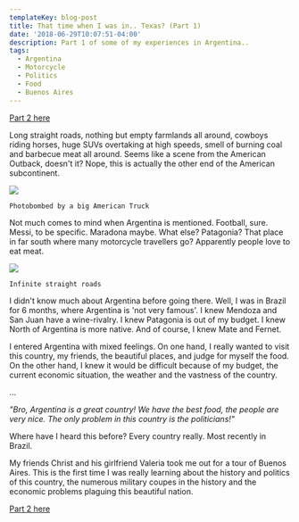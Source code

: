 ```yaml
---
templateKey: blog-post
title: That time when I was in.. Texas? (Part 1)
date: '2018-06-29T10:07:51-04:00'
description: Part 1 of some of my experiences in Argentina..
tags:
  - Argentina
  - Motorcycle
  - Politics
  - Food
  - Buenos Aires
---
```


[Part 2 here](https://rickypedia.life/blog/2018-07-06-that-time-when-i-was-in-texas-part-2/)

Long straight roads, nothing but empty farmlands all around, cowboys riding horses, huge SUVs overtaking at high speeds, smell of burning coal and barbecue meat all around. Seems like a scene from the American Outback, doesn't it? Nope, this is actually the other end of the American subcontinent.

![](/img/6.jpg)

```
Photobombed by a big American Truck
```

Not much comes to mind when Argentina is mentioned. Football, sure. Messi, to be specific. Maradona maybe. What else? Patagonia? That place in far south where many motorcycle travellers go? Apparently people love to eat meat.

![](/img/3.jpg)

```
Infinite straight roads
```

I didn't know much about Argentina before going there. Well, I was in Brazil for 6 months, where Argentina is 'not very famous'. I knew Mendoza and San Juan have a wine-rivalry. I knew Patagonia is out of my budget. I knew North of Argentina is more native. And of course, I knew Mate and Fernet.

I entered Argentina with mixed feelings. On one hand, I really wanted to visit this country, my friends, the beautiful places, and judge for myself the food. On the other hand, I knew it would be difficult because of my budget, the current economic situation, the weather and the vastness of the country.

...

_"Bro, Argentina is a great country! We have the best food, the people are very nice. The only problem in this country is the politicians!"_

Where have I heard this before? Every country really. Most recently in Brazil.

My friends Christ and his girlfriend Valeria took me out for a tour of Buenos Aires. This is the first time I was really learning about the history and politics of this country, the numerous military coupes in the history and the economic problems plaguing this beautiful nation.

[Part 2 here](https://rickypedia.life/blog/2018-07-06-that-time-when-i-was-in-texas-part-2/)
